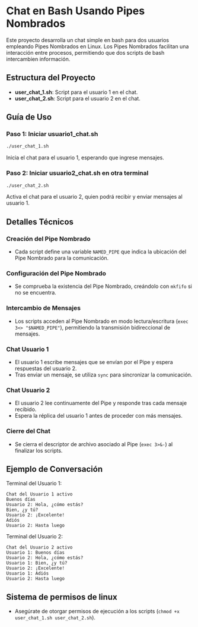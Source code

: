 # Chat en Bash Usando Pipes Nombrados

Este proyecto desarrolla un chat simple en bash para dos usuarios empleando Pipes Nombrados en Linux. Los Pipes Nombrados facilitan una interacción entre procesos, permitiendo que dos scripts de bash intercambien información.

## Estructura del Proyecto

- **user_chat_1.sh**: Script para el usuario 1 en el chat.
- **user_chat_2.sh**: Script para el usuario 2 en el chat.

## Guía de Uso

### Paso 1: Iniciar usuario1_chat.sh

```bash
./user_chat_1.sh
```

Inicia el chat para el usuario 1, esperando que ingrese mensajes.

### Paso 2: Iniciar usuario2_chat.sh en otra terminal

```bash
./user_chat_2.sh
```

Activa el chat para el usuario 2, quien podrá recibir y enviar mensajes al usuario 1.

## Detalles Técnicos

### Creación del Pipe Nombrado

- Cada script define una variable `NAMED_PIPE` que indica la ubicación del Pipe Nombrado para la comunicación.

### Configuración del Pipe Nombrado

- Se comprueba la existencia del Pipe Nombrado, creándolo con `mkfifo` si no se encuentra.

### Intercambio de Mensajes

- Los scripts acceden al Pipe Nombrado en modo lectura/escritura (`exec 3<> "$NAMED_PIPE"`), permitiendo la transmisión bidireccional de mensajes.

### Chat Usuario 1

- El usuario 1 escribe mensajes que se envían por el Pipe y espera respuestas del usuario 2.
- Tras enviar un mensaje, se utiliza `sync` para sincronizar la comunicación.

### Chat Usuario 2

- El usuario 2 lee continuamente del Pipe y responde tras cada mensaje recibido.
- Espera la réplica del usuario 1 antes de proceder con más mensajes.

### Cierre del Chat

- Se cierra el descriptor de archivo asociado al Pipe (`exec 3>&-`) al finalizar los scripts.

## Ejemplo de Conversación

Terminal del Usuario 1:

```plaintext
Chat del Usuario 1 activo
Buenos días
Usuario 2: Hola, ¿cómo estás?
Bien, ¿y tú?
Usuario 2: ¡Excelente!
Adiós
Usuario 2: Hasta luego
```

Terminal del Usuario 2:

```plaintext
Chat del Usuario 2 activo
Usuario 1: Buenos días
Usuario 2: Hola, ¿cómo estás?
Usuario 1: Bien, ¿y tú?
Usuario 2: ¡Excelente!
Usuario 1: Adiós
Usuario 2: Hasta luego
```

## Sistema de permisos de linux

- Asegúrate de otorgar permisos de ejecución a los scripts (`chmod +x user_chat_1.sh user_chat_2.sh`).
